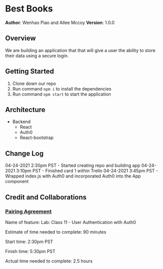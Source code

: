 # Best Books

**Author**: Wenhao Piao and Allee Mccoy
**Version**: 1.0.0

## Overview
We are building an application that that will give a user the ability to store their data using a secure login.

## Getting Started
  1. Clone down our repo
  2. Run command `npm i` to install the dependencies
  3. Run command `npm start` to start the application

## Architecture
- Backend
  * React
  * Auth0
  * React-bootstrap

## Change Log
04-24-2021 2:30pm PST - Started creating repo and building app
04-24-2021 3:10pm PST - Finished card 1 within Trello
04-24-2021 3:45pm PST - Wrapped index.js with Auth0 and incorporated Auth0 into the App component

<!-- Keep up to date with time stamps -->

## Credit and Collaborations


### [Pairing Agreement](https://docs.google.com/document/d/1znu6MTM9vm8T0q_IETf-pIXuF1g-FETS-rX1Za4kqm8/edit)


Name of feature: Lab: Class 11 - User Authentication with Auth0

Estimate of time needed to complete: 90 minutes

Start time: 2:30pm PST

Finish time: 5:30pm PST

Actual time needed to complete: 2.5 hours